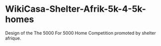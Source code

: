 # WikiCasa-Shelter-Afrik-5k-4-5k-homes
Design of the The 5000 For 5000 Home Competition promoted by shelter afrique.

